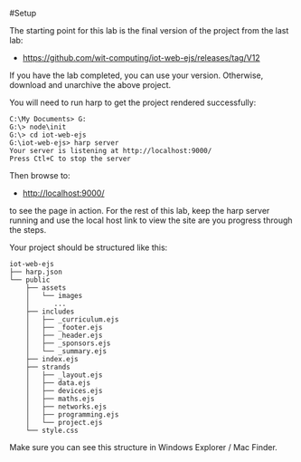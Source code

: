 #Setup

The starting point for this lab is the final version of the project from the last lab:

- <https://github.com/wit-computing/iot-web-ejs/releases/tag/V12>

If you have the lab completed, you can use your version. Otherwise, download and unarchive the above project.

You will need to run harp to get the project rendered successfully:

~~~
C:\My Documents> G:
G:\> node\init
G:\> cd iot-web-ejs
G:\iot-web-ejs> harp server
Your server is listening at http://localhost:9000/
Press Ctl+C to stop the server
~~~

Then browse to:

- <http://localhost:9000/>

to see the page in action. For the rest of this lab, keep the harp server running and use the local host link to view the site are you progress through the steps.

Your project should be structured like this:

~~~
iot-web-ejs
├── harp.json
└── public
    ├── assets
    │   └── images
    │      ...
    ├── includes
    │   ├── _curriculum.ejs
    │   ├── _footer.ejs
    │   ├── _header.ejs
    │   ├── _sponsors.ejs
    │   └── _summary.ejs
    ├── index.ejs
    ├── strands
    │   ├── _layout.ejs
    │   ├── data.ejs
    │   ├── devices.ejs
    │   ├── maths.ejs
    │   ├── networks.ejs
    │   ├── programming.ejs
    │   └── project.ejs
    └── style.css
~~~

Make sure you can see this structure in Windows Explorer / Mac Finder.